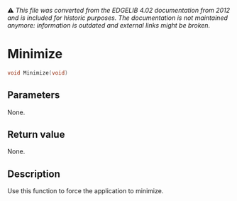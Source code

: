 :warning: _This file was converted from the EDGELIB 4.02 documentation from 2012 and is included for historic purposes. The documentation is not maintained anymore: information is outdated and external links might be broken._

# Minimize


```c++
void Minimize(void)
```

## Parameters
None.

## Return value
None.

## Description
Use this function to force the application to minimize.

